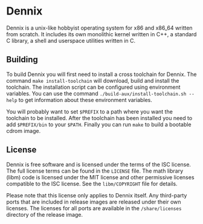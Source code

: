 # Dennix

Dennix is a unix-like hobbyist operating system for x86 and x86_64 written
from scratch. It includes its own monolithic kernel written in C++, a standard
C library, a shell and userspace utilities written in C.

## Building

To build Dennix you will first need to install a cross toolchain for Dennix.
The command `make install-toolchain` will download, build and install the
toolchain. The installation script can be configured using environment
variables. You can use the command `./build-aux/install-toolchain.sh --help`
to get information about these environment variables.

You will probably want to set `$PREFIX` to a path where you want the toolchain
to be installed. After the toolchain has been installed you need to add
`$PREFIX/bin` to your `$PATH`. Finally you can run `make` to build a bootable
cdrom image.

## License

Dennix is free software and is licensed under the terms of the ISC license. The
full license terms can be found in the `LICENSE` file. The math library (libm)
code is licensed under the MIT license and other permissive licenses compatible
to the ISC license. See the `libm/COPYRIGHT` file for details.

Please note that this license only applies to Dennix itself. Any third-party
ports that are included in release images are released under their own
licenses. The licenses for all ports are available in the `/share/licenses`
directory of the release image.
